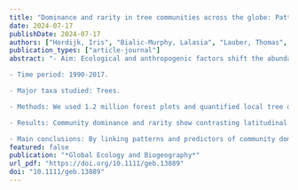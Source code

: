```yaml
---
title: "Dominance and rarity in tree communities across the globe: Patterns, predictors and threats"
date: 2024-07-17
publishDate: 2024-07-17
authors: ["Hordijk, Iris", "Bialic-Murphy, Lalasia", "Lauber, Thomas", "Routh, Devin", "Poorter, Lourens", "Rivers, Malin C.", "ter Steege, Hans", "Liang, Jingjing", "Reich, Peter B.", "de Miguel, Sergio", "Nabuurs, Gert-Jan", "Gamarra, Javier G. P.", "Chen, Han Y. H.", "Zhou, Mo", "Wiser, Susan K.", "Pretzsch, Hans", "Paquette, Alain", "Picard, Nicolas", "Hérault, Bruno", "Bastin, Jean-Francois", "Alberti, Giorgio", "Abegg, Meinrad", "Adou~Yao, Yves C.", "Almeyda~Zambrano, Angelica M.", "Alvarado, Braulio V.", "Alvarez-Davila, Esteban", "Alvarez-Loayza, Patricia", "Alves, Luciana F.", "Ammer, Christian", "Antón-Fernández, Clara", "Araujo-Murakami, Alejandro", "Arroyo, Luzmila", "Avitabile, Valerio", "Aymard~Corredor, Gerardo A.", "Baker, Timothy", "Banki, Olaf", "Barroso, Jorcely", "Bastian, Meredith L.", "Birigazzi, Luca", "Birnbaum, Philippe", "Bitariho, Robert", "Boeckx, Pascal", "Bongers, Frans", "Bouriaud, Olivier", "Brancalion, Pedro H. S.", "Brandl, Susanne", "Brienen, Roel", "Broadbent, Eben N.", "Bruelheide, Helge", "Bussotti, Filippo", "Gatti, Roberto Cazzolla", "Cesar, Ricardo G.", "Cesljar, Goran", "Chazdon, Robin", "Chisholm, Chelsea", "Cienciala, Emil", "Clark, Connie J.", "Clar, David B.", "Colletta, Gabriel", "Coomes, David", "Valverde, Fernando Cornejo", "Corral-Rivas, Jose J.", "Crim, Philip", "Cumming, Jonathan", "Dayanandan, Selvadurai", "de Gasper, André L.", "Decuyper, Mathieu", "Derroire, Géraldine", "DeVries, Ben", "Djordjevic, Ilija", "Iêda, Amaral", "Dourdain, Aurélie", "Dolezal, Jiri", "Obiang, Nestor Laurier Engone", "Enquist, Brian", "Eyre, Teresa", "Fandohan, Adandé Belarmain", "Fayle, Tom M.", "Ferreira, Leandro V.", "Feldpausch, Ted R.", "Finér, Leena", "Fischer, Markus", "Fletcher, Christine", "Frizzera, Lorenzo", "Gianelle, Damiano", "Glick, Henry B.", "Harris, David", "Hector, Andrew", "Hemp, Andreas", "Hengeveld, Geerten", "Herbohn, John", "Hillers, Annika", "Honorio~Coronado, Eurídice N.", "Hui, Cang", "Cho, Hyunkook", "Ibanez, Thomas", "Jung, Ilbin", "Imai, Nobuo", "Jagodzinski, Andrzej M.", "Jaroszewicz, Bogdan", "Johannsen, Vivian", "Joly, Carlos A.", "Jucker, Tommaso", "Karminov, Viktor", "Kartawinata, Kuswata", "Kearsley, Elizabeth", "Kenfack, David", "Kennard, Deborah", "Kepfer-Rojas, Sebastian", "Keppel, Gunnar", "Khan, Mohammed Latif", "Killeen, Timothy", "Kim, Hyun Seok", "Kitayama, Kanehiro", "Köhl, Michael", "Korjus, Henn", "Kraxner, Florian", "Laarmann, Diana", "Lang, Mait", "Lewis, Simon", "Lu, Huicui", "Lukina, Natalia", "Maitner, Brian", "Malhi, Yadvinder", "Marcon, Eric", "Marimon, Beatriz Schwantes", "Marimon-Junior, Ben Hur", "Marshall, Andrew Robert", "Martin, Emanuel", "Martynenko, Olga", "Meave, Jorge A.", "Melo-Cruz, Omar", "Mendoza, Casimiro", "Merow, Cory", "Miscicki, Stanislaw", "Mendoza, Abel Monteagudo", "Moreno, Vanessa", "Mukul, Sharif A.", "Mundhenk, Philip", "Nava-Miranda, Maria G.", "Neill, David", "Neldner, Victor", "Nevenic, Radovan", "Ngugi, Michael", "Niklaus, Pascal A.", "Oleksyn, Jacek", "Ontikov, Petr", "Ortiz-Malavasi, Edgar", "Pan, Yude", "Parada-Gutierrez, Alexander", "Parfenova, Elena", "Park, Minjee", "Parren, Marc", "Parthasarathy, Narayanaswamy", "Peri, Pablo L.", "Pfautsch, Sebastian", "Phillips, Oliver L.", "Piedade, Maria Teresa", "Piotto, Daniel", "Pitman, Nigel C. A.", "Polo, Irina", "Poulsen, Axel Dalberg", "Poulsen, John R.", "Arevalo, Freddy Ramirez", "Restrepo-Correa, Zorayda", "Rodeghiero, Mirco", "Rolim, Samir", "Roopsind, Anand", "Rovero, Francesco", "Rutishauser, Ervan", "Saikia, Purabi", "Salas-Eljatib, Christian", "Schall, Peter", "Schepaschenko, Dmitry", "Scherer-Lorenzen, Michael", "Schmid, Bernhard", "Schöngart, Jochen", "Searle, Eric B.", "Seben, Vladimír", "Serra-Diaz, Josep M.", "Sheil, Douglas", "Shvidenko, Anatoly", "Silva-Espejo, Javier", "Silveira, Marcos", "Singh, James", "Sist, Plinio", "Slik, Ferry", "Sonké, Bonaventure", "Souza, Alexandre F.", "Stereńczak, Krzysztof", "Svenning, Jens-Christian", "Svoboda, Miroslav", "Swanepoel, Ben", "Targhetta, Natalia", "Tchebakova, Nadja", "Thomas, Raquel", "Tikhonova, Elena", "Umunay, Peter", "Usoltsev, Vladimir", "Valencia, Renato", "Valladares, Fernando", "van der Plas, Fons", "Van~Do, Tran", "Van~Nuland, Michael E.", "Martinez, Rodolfo Vasquez", "Verbeeck, Hans", "Viana, Helder", "Vibrans, Alexander C.", "Vieira, Simone", "von Gadow, Klaus", "Wang, Hua-Feng", "Watson, James", "Werner, Gijsbert D. A.", "Wittmann, Florian", "Wortel, Verginia", "Zagt, Roderick", "Zawila-Niedzwiecki, Tomasz", "Zhang, Chunyu", "Zhao, Xiuhai", "Zhu, Zhi-Xin", "Zo-Bi, Irie Casimir", "Maynard, Daniel S.", "Crowther, Thomas W."]
publication_types: ["article-journal"]
abstract: "- Aim: Ecological and anthropogenic factors shift the abundances of dominant and rare tree species within local forest communities, thus affecting species composition and ecosystem functioning. To inform forest and conservation management it is important to understand the drivers of dominance and rarity in local tree communities. We answer the following research questions: (1) What are the patterns of dominance and rarity in tree communities? (2) Which ecological and anthropogenic factors predict these patterns? And (3) what is the extinction risk of locally dominant and rare tree species? Location Global. 

- Time period: 1990-2017. 

- Major taxa studied: Trees. 

- Methods: We used 1.2 million forest plots and quantified local tree dominance as the relative plot basal area of the single most dominant species and local rarity as the percentage of species that contribute together to the least 10% of plot basal area. We mapped global community dominance and rarity using machine learning models and evaluated the ecological and anthropogenic predictors with linear models. Extinction risk, for example threatened status, of geographically widespread dominant and rare species was evaluated. 

- Results: Community dominance and rarity show contrasting latitudinal trends, with boreal forests having high levels of dominance and tropical forests having high levels of rarity. Increasing annual precipitation reduces community dominance, probably because precipitation is related to an increase in tree density and richness. Additionally, stand age is positively related to community dominance, due to stem diameter increase of the most dominant species. Surprisingly, we find that locally dominant and rare species, which are geographically widespread in our data, have an equally high rate of elevated extinction due to declining populations through large-scale land degradation. 

- Main conclusions: By linking patterns and predictors of community dominance and rarity to extinction risk, our results suggest that also widespread species should be considered in large-scale management and conservation practices."
featured: false
publication: "*Global Ecology and Biogeography*"
url_pdf: "https://doi.org/10.1111/geb.13889"
doi: "10.1111/geb.13889"
---
```


<span class="__dimensions_badge_embed__" data-doi="10.1111/geb.13889"></span><script async src="https://badge.dimensions.ai/badge.js" charset="utf-8"></script>
